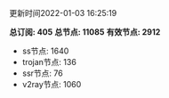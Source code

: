 更新时间2022-01-03 16:25:19

**总订阅: 405**
**总节点: 11085**
**有效节点: 2912**
- ss节点: 1640
- trojan节点: 136
- ssr节点: 76
- v2ray节点: 1060
